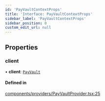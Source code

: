 ```yaml
---
id: 'PayVaultContextProps'
title: 'Interface: PayVaultContextProps'
sidebar_label: 'PayVaultContextProps'
sidebar_position: 0
custom_edit_url: null
---
```


## Properties

### client

• **client**: [`PayVault`](../classes/PayVault.md)

#### Defined in

[components/providers/PayVaultProvider.tsx:25](https://github.com/Project-Krypto/ReactPayVault/blob/4db402f/src/lib/components/providers/PayVaultProvider.tsx#L25)

